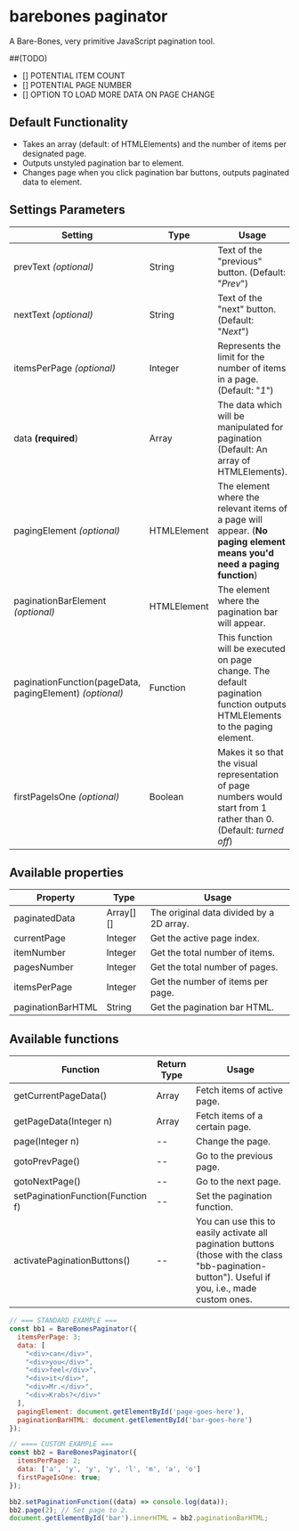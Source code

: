 # barebones paginator
A Bare-Bones, very primitive JavaScript pagination tool.

##(TODO)
- [] POTENTIAL ITEM COUNT
- [] POTENTIAL PAGE NUMBER
- [] OPTION TO LOAD MORE DATA ON PAGE CHANGE

## Default Functionality
* Takes an array (default: of HTMLElements) and the number of items per designated page.
* Outputs unstyled pagination bar to element.
* Changes page when you click pagination bar buttons, outputs paginated data to element.

## Settings Parameters
Setting | Type | Usage
------------ | ------------- | -------------
prevText *(optional)* | String | Text of the "previous" button. (Default: "*Prev*")
nextText *(optional)* | String | Text of the "next" button. (Default: "*Next*")
itemsPerPage *(optional)* | Integer | Represents the limit for the number of items in a page. (Default: "*1*")
data **(required**) | Array | The data which will be manipulated for pagination (Default: An array of HTMLElements).
pagingElement *(optional)* | HTMLElement | The element where the relevant items of a page will appear. (**No paging element means you'd need a paging function**)
paginationBarElement *(optional)* | HTMLElement | The element where the pagination bar will appear.
paginationFunction(pageData, pagingElement) *(optional)*| Function |This function will be executed on page change. The default pagination function outputs HTMLElements to the paging element.
firstPageIsOne *(optional)* | Boolean | Makes it so that the visual representation of page numbers would start from 1 rather than 0. (Default: *turned off*)


## Available properties
Property | Type | Usage
------------ | ------------- | -------------
paginatedData | Array[][] | The original data divided by a 2D array.
currentPage | Integer | Get the active page index.
itemNumber | Integer | Get the total number of items.
pagesNumber | Integer | Get the total number of pages.
itemsPerPage | Integer | Get the number of items per page.
paginationBarHTML | String | Get the pagination bar HTML.

## Available functions
Function | Return Type | Usage
------------ | ------------- | -------------
getCurrentPageData() | Array | Fetch items of active page.
getPageData(Integer n) | Array | Fetch items of a certain page.
page(Integer n) | -- | Change the page.
gotoPrevPage() | -- | Go to the previous page.
gotoNextPage() | -- | Go to the next page.
setPaginationFunction(Function f) | -- | Set the pagination function.
activatePaginationButtons() | -- | You can use this to easily activate all pagination buttons (those with the class "bb-pagination-button"). Useful if you, i.e., made custom ones.




```javascript
// === STANDARD EXAMPLE ===
const bb1 = BareBonesPaginator({
  itemsPerPage: 3;
  data: [
    "<div>can</div>",
    "<div>you</div>",
    "<div>feel</div>",
    "<div>it</div>",
    "<div>Mr.</div>",
    "<div>Krabs?</div>"
  ],
  pagingElement: document.getElementById('page-goes-here'),
  paginationBarHTML: document.getElementById('bar-goes-here')
});

// ==== CUSTOM EXAMPLE ===
const bb2 = BareBonesPaginator({
  itemsPerPage: 2;
  data: ['a', 'y', 'y', 'y', 'l', 'm', 'a', 'o']
  firstPageIsOne: true;
});

bb2.setPaginationFunction((data) => console.log(data));
bb2.page(2); // Set page to 2.
document.getElementById('bar').innerHTML = bb2.paginationBarHTML;

```
